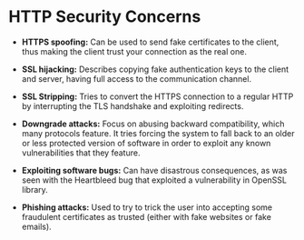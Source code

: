 # HTTP Security Concerns
* **HTTPS spoofing:** Can be used to send fake certificates to the client, thus making the client trust your connection as the real one.
    
* **SSL hijacking:** Describes copying fake authentication keys to the client and server, having full access to the communication channel.
    
* **SSL Stripping:** Tries to convert the HTTPS connection to a regular HTTP by interrupting the TLS handshake and exploiting redirects.
    
* **Downgrade attacks:** Focus on abusing backward compatibility, which many protocols feature. It tries forcing the system to fall back to an older or less protected version of software in order to exploit any known vulnerabilities that they feature.
    
* **Exploiting software bugs:** Can have disastrous consequences, as was seen with the Heartbleed bug that exploited a vulnerability in OpenSSL library.
    
* **Phishing attacks:** Used to try to trick the user into accepting some fraudulent certificates as trusted (either with fake websites or fake emails).